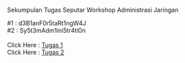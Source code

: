 Sekumpulan Tugas Seputar Workshop Administrasi Jaringan

#1 : d3B1anF0r5taRt1ngW4J<br>
#2 : Sy5t3mAdm1ini5tr4ti0n<br><br>
Click Here : [Tugas 1](https://github.com/Ilhamroe/Workshop-Administrasi-Jaringan/tree/main/Tugas1)<br>
Click Here : [Tugas 2](https://github.com/Ilhamroe/Workshop-Administrasi-Jaringan/tree/main/Tugas2)
